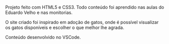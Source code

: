 Projeto feito com HTML5 e CSS3.
Todo conteúdo foi aprendido nas aulas do Eduardo Velho e nas monitorias.

O site criado foi inspirado em adoção de gatos, onde é possível visualizar os gatos disponíveis e escolher o que melhor lhe agrada.

Conteúdo desenvolvido no VSCode.
